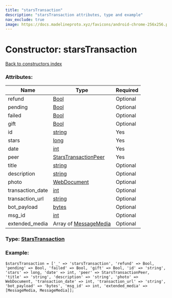 ```yaml
---
title: "starsTransaction"
description: "starsTransaction attributes, type and example"
nav_exclude: true
image: https://docs.madelineproto.xyz/favicons/android-chrome-256x256.png
---
```

# Constructor: starsTransaction  
[Back to constructors index](/API_docs/constructors/index.html)



### Attributes:

| Name     |    Type       | Required |
|----------|---------------|----------|
|refund|[Bool](/API_docs/types/Bool.html) | Optional|
|pending|[Bool](/API_docs/types/Bool.html) | Optional|
|failed|[Bool](/API_docs/types/Bool.html) | Optional|
|gift|[Bool](/API_docs/types/Bool.html) | Optional|
|id|[string](/API_docs/types/string.html) | Yes|
|stars|[long](/API_docs/types/long.html) | Yes|
|date|[int](/API_docs/types/int.html) | Yes|
|peer|[StarsTransactionPeer](/API_docs/types/StarsTransactionPeer.html) | Yes|
|title|[string](/API_docs/types/string.html) | Optional|
|description|[string](/API_docs/types/string.html) | Optional|
|photo|[WebDocument](/API_docs/types/WebDocument.html) | Optional|
|transaction\_date|[int](/API_docs/types/int.html) | Optional|
|transaction\_url|[string](/API_docs/types/string.html) | Optional|
|bot\_payload|[bytes](/API_docs/types/bytes.html) | Optional|
|msg\_id|[int](/API_docs/types/int.html) | Optional|
|extended\_media|Array of [MessageMedia](/API_docs/types/MessageMedia.html) | Optional|



### Type: [StarsTransaction](/API_docs/types/StarsTransaction.html)


### Example:

```
$starsTransaction = ['_' => 'starsTransaction', 'refund' => Bool, 'pending' => Bool, 'failed' => Bool, 'gift' => Bool, 'id' => 'string', 'stars' => long, 'date' => int, 'peer' => StarsTransactionPeer, 'title' => 'string', 'description' => 'string', 'photo' => WebDocument, 'transaction_date' => int, 'transaction_url' => 'string', 'bot_payload' => 'bytes', 'msg_id' => int, 'extended_media' => [MessageMedia, MessageMedia]];
```  

